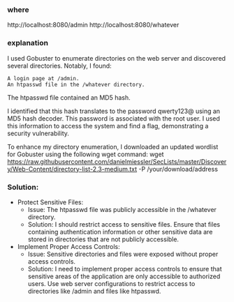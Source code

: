 ### where

http://localhost:8080/admin
http://localhost:8080/whatever

### explanation

I used Gobuster to enumerate directories on the web server and discovered several directories. Notably, I found:

    A login page at /admin.
    An htpasswd file in the /whatever directory.
    
The htpasswd file contained an MD5 hash.

I identified that this hash translates to the password qwerty123@ using an MD5 hash decoder. This password is associated with the root user. I used this information to access the system and find a flag, demonstrating a security vulnerability.

To enhance my directory enumeration, I downloaded an updated wordlist for Gobuster using the following wget command:
    wget https://raw.githubusercontent.com/danielmiessler/SecLists/master/Discovery/Web-Content/directory-list-2.3-medium.txt -P /your/download/address


### Solution:

- Protect Sensitive Files:
    - Issue: The htpasswd file was publicly accessible in the /whatever directory.
    - Solution: I should restrict access to sensitive files. Ensure that files containing authentication information or other sensitive data are stored in directories that are not publicly accessible.
- Implement Proper Access Controls:
    - Issue: Sensitive directories and files were exposed without proper access controls.
    - Solution: I need to implement proper access controls to ensure that sensitive areas of the application are only accessible to authorized users. Use web server configurations to restrict access to directories like /admin and files like htpasswd.
